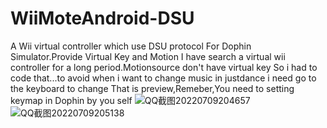 # WiiMoteAndroid-DSU
A Wii virtual controller which use DSU protocol For Dophin Simulator.Provide Virtual Key and Motion
I have search a virtual wii controller for a long period.Motionsource don't have virtual key So i had to code that...to avoid  when i want to 
change music in justdance i need  go to the keyboard to change
That is preview,Remeber,You need to setting keymap in Dophin by you self
![QQ截图20220709204657](https://user-images.githubusercontent.com/98201865/178106717-5dc5b6ff-3966-436c-b3b4-769e442cad4d.png)
![QQ截图20220709205138](https://user-images.githubusercontent.com/98201865/178106719-56795766-5e85-4223-89df-4518d27786b9.png)
